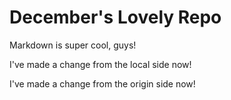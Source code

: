 # December's Lovely Repo

Markdown is super cool, guys!

I've made a change from the local side now!

I've made a change from the origin side now!
